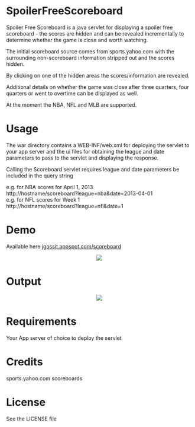 SpoilerFreeScoreboard
=====================

Spoiler Free Scoreboard is a java servlet for displaying a spoiler free scoreboard - the scores are hidden and can be revealed incrementally to determine whether the game is close and worth watching.

The initial scoreboard source comes from sports.yahoo.com with the surrounding non-scoreboard information stripped out and the scores hidden.

By clicking on one of the hidden areas the scores/information are revealed.

Additional details on whether the game was close after three quarters, four quarters or went to overtime can be displayed as well.

At the moment the NBA, NFL and MLB are supported.


Usage
=====

The war directory contains a WEB-INF/web.xml for deploying the servlet to your app server and the ui files for obtaining the league and date parameters to pass to the servlet and displaying the response.

Calling the Scoreboard servlet requires league and date parameters be included in the query string

e.g. for NBA scores for April 1, 2013<br>
http://hostname/scoreboard?league=nba&date=2013-04-01<br>
e.g. for NFL scores for Week 1<br>
http://hostname/scoreboard?league=nfl&date=1


Demo
====
Available here <a target="_blank" href="http://jgossit.appspot.com/scoreboard">jgossit.appspot.com/scoreboard</a>
<p align="center" >
  <img src="https://raw.github.com/jgossit/SpoilerFreeScoreboard/master/example/web form.png">
</p>

Output
======

<p align="center" >
  <img src="https://raw.github.com/jgossit/SpoilerFreeScoreboard/master/example/nba_2013-04-01.png"/>
</p>


Requirements
============

Your App server of choice to deploy the servlet


Credits
=======

sports.yahoo.com scoreboards


License
=======
See the LICENSE file
